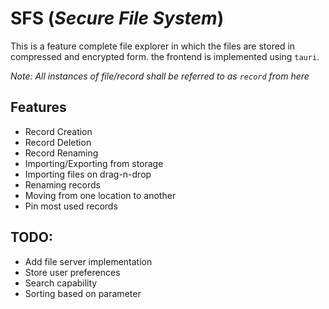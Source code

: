 # SFS (_**S**ecure **F**ile **S**ystem_)

This is a feature complete file explorer in which the files are stored in compressed and encrypted form. the frontend is implemented using `tauri`.

_Note: All instances of file/record shall be referred to as `record` from here_

## Features

-   Record Creation
-   Record Deletion
-   Record Renaming
-   Importing/Exporting from storage
-   Importing files on drag-n-drop
-   Renaming records
-   Moving from one location to another
-   Pin most used records

## TODO:

-   Add file server implementation
-   Store user preferences
-   Search capability
-   Sorting based on parameter
